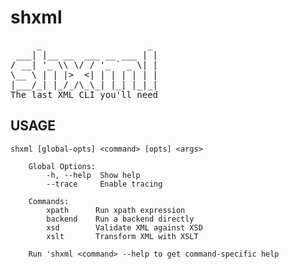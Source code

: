 # shxml

<!-- BEGIN-BANNER -f "standard" -w "<pre>" "The last XML CLI you'll need</pre>" "shxml" -->
<pre>
     _                    _
 ___| |__ __  ___ __ ___ | |
/ __| '_ \\ \/ / '_ ` _ \| |
\__ \ | | |>  <| | | | | | |
|___/_| |_/_/\_\_| |_| |_|_|
The last XML CLI you'll need</pre>

<!-- END-BANNER -->

## USAGE

<!-- BEGIN-EVAL ./bin/shxml --help |sed 's,^,    ,' -->
    shxml [global-opts] <command> [opts] <args>

        Global Options:
            -h, --help	Show help
            --trace		Enable tracing

        Commands:
            xpath      Run xpath expression
            backend    Run a backend directly
            xsd        Validate XML against XSD
            xslt       Transform XML with XSLT

        Run 'shxml <command> --help to get command-specific help

<!-- END-EVAL -->
